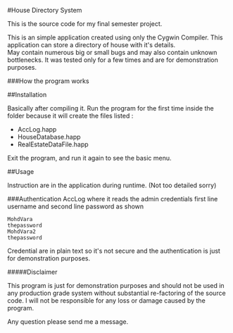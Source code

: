 #House Directory System

This is the source code for my final semester project.

This is an simple application created using only the Cygwin Compiler. This application can store a directory of house with it's details.   
May contain numerous big or small bugs and may also contain unknown bottlenecks. It was tested only for a few times and are for demonstration purposes.


###How the program works

##Installation 

Basically after compiling it. Run the program for the first time inside the folder because it will create the files listed : 

- AccLog.happ
- HouseDatabase.happ
- RealEstateDataFile.happ

Exit the program, and run it again to see the basic menu. 

##Usage

Instruction are in the application during runtime.
(Not too detailed sorry)


###Authentication
 AccLog where it reads the admin credentials first line username and second line password as shown 
 
 ```
 MohdVara
 thepassword
 MohdVara2
 thepassword
 ```
 
Credential are in plain text so it's not secure and the authentication is just for demonstration purposes. 
  
#####Disclaimer 
 
 
This program is just for demonstration purposes and should not be used in any production grade system without substantial re-factoring of the source code. I will not be responsible for any loss or damage caused by the program. 
   
Any question please send me a message.   